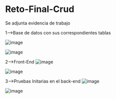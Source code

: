 # Reto-Final-Crud
Se adjunta evidencia de trabajo

1-->Base de datos con sus correspondientes tablas

![image](https://user-images.githubusercontent.com/96325513/167270066-6570460d-143f-4f43-93cd-34ea68f7446d.png)

![image](https://user-images.githubusercontent.com/96325513/167270140-403b92aa-9b98-4987-a273-00cd3f15ce90.png)

2-->Front-End
![image](https://user-images.githubusercontent.com/96325513/167270257-8a944104-acbb-4e90-937d-8c41d3672a31.png)

![image](https://user-images.githubusercontent.com/96325513/167281439-556ec745-abc6-40e4-a833-2f19344c3a7e.png)


3-->Pruebas Initarias en el  back-end
![image](https://user-images.githubusercontent.com/96325513/167270298-a9dabe42-540b-4caa-9260-39e90459083f.png)

![image](https://user-images.githubusercontent.com/96325513/167270328-2b015d66-4162-4fb0-a100-5ce18b5ea7a2.png)






